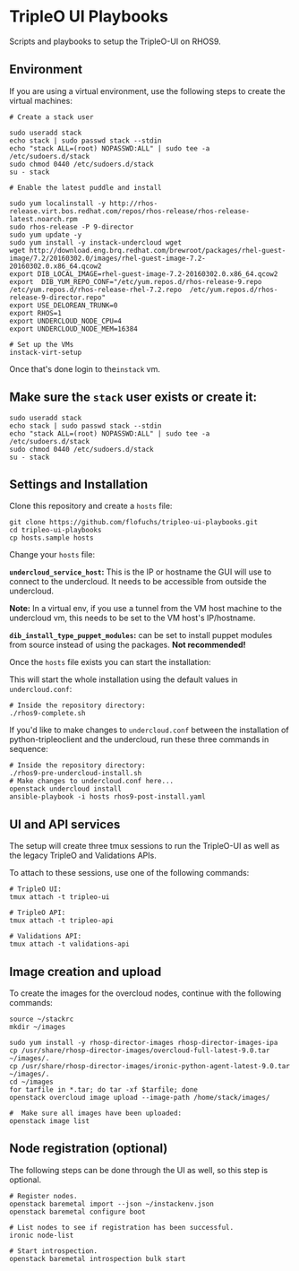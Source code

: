 # TripleO UI Playbooks

Scripts and playbooks to setup the TripleO-UI on RHOS9.


## Environment

If you are using a virtual environment, use the following steps to create the virtual machines:

```
# Create a stack user

sudo useradd stack
echo stack | sudo passwd stack --stdin
echo "stack ALL=(root) NOPASSWD:ALL" | sudo tee -a /etc/sudoers.d/stack
sudo chmod 0440 /etc/sudoers.d/stack
su - stack

# Enable the latest puddle and install

sudo yum localinstall -y http://rhos-release.virt.bos.redhat.com/repos/rhos-release/rhos-release-latest.noarch.rpm
sudo rhos-release -P 9-director
sudo yum update -y
sudo yum install -y instack-undercloud wget
wget http://download.eng.brq.redhat.com/brewroot/packages/rhel-guest-image/7.2/20160302.0/images/rhel-guest-image-7.2-20160302.0.x86_64.qcow2
export DIB_LOCAL_IMAGE=rhel-guest-image-7.2-20160302.0.x86_64.qcow2
export  DIB_YUM_REPO_CONF="/etc/yum.repos.d/rhos-release-9.repo  /etc/yum.repos.d/rhos-release-rhel-7.2.repo  /etc/yum.repos.d/rhos-release-9-director.repo"
export USE_DELOREAN_TRUNK=0
export RHOS=1
export UNDERCLOUD_NODE_CPU=4
export UNDERCLOUD_NODE_MEM=16384

# Set up the VMs
instack-virt-setup
```
Once that's done login to the`instack` vm.


## Make sure the `stack` user exists or create it:

```
sudo useradd stack
echo stack | sudo passwd stack --stdin
echo "stack ALL=(root) NOPASSWD:ALL" | sudo tee -a /etc/sudoers.d/stack
sudo chmod 0440 /etc/sudoers.d/stack
su - stack
```

## Settings and Installation

Clone this repository and create a `hosts` file:

```
git clone https://github.com/flofuchs/tripleo-ui-playbooks.git
cd tripleo-ui-playbooks
cp hosts.sample hosts
```

Change your `hosts` file:

**`undercloud_service_host`:** This is the IP or hostname the GUI will use to connect to the undercloud. It needs to be accessible from outside the undercloud.

**Note:** In a virtual env, if you use a tunnel from the VM host machine to the undercloud vm, this needs to be set to the VM host's IP/hostname.

**`dib_install_type_puppet_modules`:** can be set to install puppet modules from source instead of using the packages. **Not recommended!**

Once the `hosts` file exists you can start the installation:

This will start the whole installation using the default values in `undercloud.conf`:

```
# Inside the repository directory:
./rhos9-complete.sh
```

If you'd like to make changes to `undercloud.conf` between the installation of python-tripleoclient and the undercloud, run these three commands in sequence:

```
# Inside the repository directory:
./rhos9-pre-undercloud-install.sh
# Make changes to undercloud.conf here...
openstack undercloud install
ansible-playbook -i hosts rhos9-post-install.yaml
```


## UI and API services

The setup will create three tmux sessions to run the TripleO-UI as well as the legacy TripleO and Validations APIs.

To attach to these sessions, use one of the following commands:

```
# TripleO UI:
tmux attach -t tripleo-ui

# TripleO API:
tmux attach -t tripleo-api

# Validations API:
tmux attach -t validations-api
```


## Image creation and upload

To create the images for the overcloud nodes, continue with the following commands:

```
source ~/stackrc
mkdir ~/images

sudo yum install -y rhosp-director-images rhosp-director-images-ipa
cp /usr/share/rhosp-director-images/overcloud-full-latest-9.0.tar ~/images/.
cp /usr/share/rhosp-director-images/ironic-python-agent-latest-9.0.tar ~/images/.
cd ~/images
for tarfile in *.tar; do tar -xf $tarfile; done
openstack overcloud image upload --image-path /home/stack/images/

#  Make sure all images have been uploaded:
openstack image list
```

## Node registration (optional)

The following steps can be done through the UI as well, so this step is optional.

```
# Register nodes.
openstack baremetal import --json ~/instackenv.json
openstack baremetal configure boot

# List nodes to see if registration has been successful.
ironic node-list

# Start introspection.
openstack baremetal introspection bulk start
```

